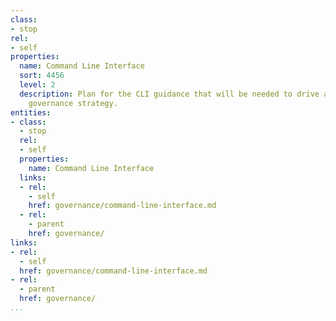 ```yaml
---
class:
- stop
rel:
- self
properties:
  name: Command Line Interface
  sort: 4456
  level: 2
  description: Plan for the CLI guidance that will be needed to drive a wider service
    governance strategy.
entities:
- class:
  - stop
  rel:
  - self
  properties:
    name: Command Line Interface
  links:
  - rel:
    - self
    href: governance/command-line-interface.md
  - rel:
    - parent
    href: governance/
links:
- rel:
  - self
  href: governance/command-line-interface.md
- rel:
  - parent
  href: governance/
...
```

